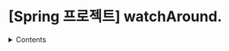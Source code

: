 # [Spring 프로젝트] watchAround.

<details>
<summary>Contents</summary>

  
1. 개요
2. DB 설계
3. 구현 기능
  + 사용자 페이지
    + 가입 / 로그인 
    + 메인
      + 크롤링
    + 상품
    + 게시판
</details>
